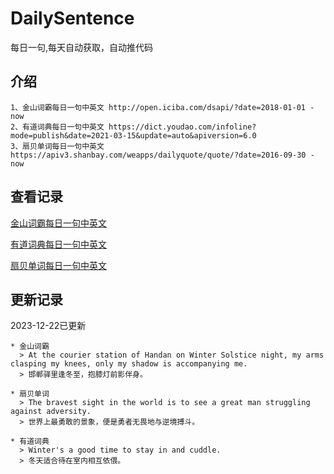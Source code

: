# DailySentence

每日一句,每天自动获取，自动推代码

## 介绍

```
1、金山词霸每日一句中英文 http://open.iciba.com/dsapi/?date=2018-01-01 - now
2、有道词典每日一句中英文 https://dict.youdao.com/infoline?mode=publish&date=2021-03-15&update=auto&apiversion=6.0
3、扇贝单词每日一句中英文 https://apiv3.shanbay.com/weapps/dailyquote/quote/?date=2016-09-30 - now
```

## 查看记录

[金山词霸每日一句中英文](./data/iciba/)

[有道词典每日一句中英文](./data/youdao/)

[扇贝单词每日一句中英文](./data/shanbay/)

## 更新记录
2023-12-22已更新 
```
* 金山词霸
  > At the courier station of Handan on Winter Solstice night, my arms clasping my knees, only my shadow is accompanying me.
  > 邯郸驿里逢冬至，抱膝灯前影伴身。

* 扇贝单词
  > The bravest sight in the world is to see a great man struggling against adversity.
  > 世界上最勇敢的景象，便是勇者无畏地与逆境搏斗。

* 有道词典
  > Winter's a good time to stay in and cuddle.
  > 冬天适合待在室内相互依偎。

```
